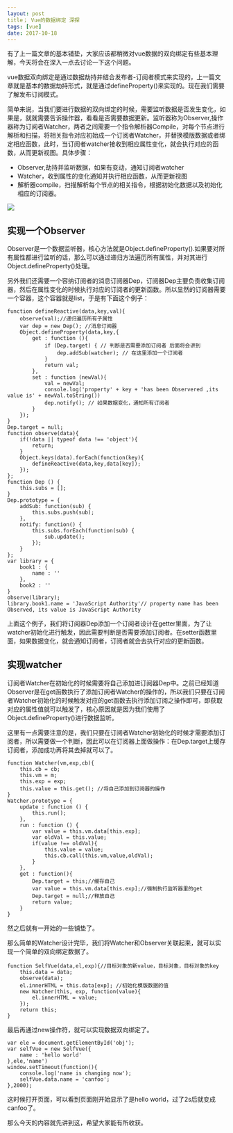 ```yaml
---
layout: post
title； Vue的数据绑定 深探
tags: [vue]
date: 2017-10-18
---
```


有了上一篇文章的基本铺垫，大家应该都稍微对vue数据的双向绑定有些基本理解，今天将会在深入一点去讨论一下这个问题。

vue数据双向绑定是通过数据劫持并结合发布者-订阅者模式来实现的，上一篇文章就是基本的数据劫持形式，就是通过defineProperty()来实现的。现在我们需要了解发布订阅模式。

简单来说，当我们要进行数据的双向绑定的时候，需要监听数据是否发生变化，如果是，就就需要告诉操作器，看看是否需要数据更新。监听器称为Observer,操作器称为订阅者Watcher，两者之间需要一个指令解析器Compile，对每个节点进行解析和扫描，将相关指令对应初始成一个订阅者Watcher，并替换模版数据或者绑定相应函数，此时，当订阅者watcher接收到相应属性变化，就会执行对应的函数，从而更新视图。具体步骤：

- Observer,劫持并监听数据，如果有变动，通知订阅者watcher
- Watcher，收到属性的变化通知并执行相应函数，从而更新视图
- 解析器compile，扫描解析每个节点的相关指令，根据初始化数据以及初始化相应的订阅器。

<img src="http://ovk2ylefr.bkt.clouddn.com/vue-1.png">

## 实现一个Observer

Observer是一个数据监听器，核心方法就是Object.defineProperty().如果要对所有属性都进行监听的话，那么可以通过递归方法遍历所有属性，并对其进行Object.defineProperty()处理。

另外我们还需要一个容纳订阅者的消息订阅器Dep，订阅器Dep主要负责收集订阅器，然后在属性变化的时候执行对应的订阅者的更新函数。所以显然的订阅器需要一个容器，这个容器就是list，于是有下面这个例子：

    function defineReactive(data,key,val){
        observe(val);//递归遍历所有子属性
        var dep = new Dep(); //消息订阅器
        Object.defineProperty(data,key,{
            get : function (){
                if (Dep.target) { // 判断是否需要添加订阅者 后面将会讲到
                    dep.addSub(watcher); // 在这里添加一个订阅者 
                }
                return val;
            },
            set : function (newVal){
                val = newVal;
                console.log('property' + key + 'has been Observered ,its value is' + newVal.toString())
                dep.notify(); // 如果数据变化，通知所有订阅者
            }
        });
    }
    Dep.target = null;
    function observe(data){
        if(!data || typeof data !== 'object'){
            return;
        }
        Object.keys(data).forEach(function(key){
            defineReactive(data,key,data[key]);
        });
    };
    function Dep () { 
        this.subs = []; 
    } 
    Dep.prototype = { 
        addSub: function(sub) { 
            this.subs.push(sub); 
        }, 
        notify: function() { 
            this.subs.forEach(function(sub) { 
                sub.update(); 
            }); 
        } 
    };
    var library = {
        book1 : {
            name : ''
        },
        book2 : ''
    }
    observe(library);
    library.book1.name = 'JavaScript Authority'// property name has been Observed, its value is JavaScript Authority

上面这个例子，我们将订阅器Dep添加一个订阅者设计在getter里面，为了让watcher初始化进行触发，因此需要判断是否需要添加订阅者。在setter函数里面，如果数据变化，就会通知订阅者，订阅者就会去执行对应的更新函数。

## 实现watcher

订阅者Watcher在初始化的时候需要将自己添加进订阅器Dep中。之前已经知道Observer是在get函数执行了添加订阅者Watcher的操作的，所以我们只要在订阅者Watcher初始化的时候触发对应的get函数去执行添加订阅之操作即可，即获取对应的属性值就可以触发了，核心原因就是因为我们使用了Object.defineProperty()进行数据监听。

这里有一点需要注意的是，我们只要在订阅者Watcher初始化的时候才需要添加订阅者，所以需要做一个判断，因此可以在订阅器上面做操作：在Dep.target上缓存订阅者，添加成功再将其去掉就可以了。

    function Watcher(vm,exp,cb){
        this.cb = cb;
        this.vm = m;
        this.exp = exp;
        this.value = this.get(); //将自己添加到订阅器的操作
    }
    Watcher.prototype = {
        update : function () {
            this.run();
        },
        run : function () {
            var value = this.vm.data[this.exp];
            var oldVal = this.value;
            if(value !== oldVal){
                this.value = value;
                this.cb.call(this.vm,value,oldVal);
            }
        },
        get : function(){
            Dep.target = this;//缓存自己
            var value = this.vm.data[this.exp];//强制执行监听器里的get
            Dep.target = null;//释放自己
            return value;
        }
    }

然之后就有一开始的一些铺垫了。

那么简单的Watcher设计完毕，我们将Watcher和Observer关联起来，就可以实现一个简单的双向绑定数据了。

    function SelfVue(data,el,exp){//目标对象的新value，目标对象，目标对象的key
        this.data = data;
        observe(data);
        el.innerHTML = this.data[exp]; //初始化模版数据的值
        new Watcher(this, exp, function(value){
            el.innerHTML = value;
        });
        return this;
    }

最后再通过new操作符，就可以实现数据双向绑定了。

    var ele = document.getElementById('obj');
    var selfVue = new SelfVue({
        name : 'hello world'
    },ele,'name')
    window.setTimeout(function(){
        console.log('name is changing now');
        selfVue.data.name = 'canfoo';
    },2000);

这时候打开页面，可以看到页面刚开始显示了是hello world，过了2s后就变成canfoo了。

那么今天的内容就先讲到这，希望大家能有所收获。